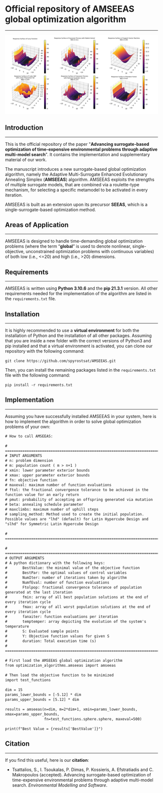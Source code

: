 # Official repository of AMSEEAS global optimization algorithm

___
![Multiple Surrogates Implementation](/pictures/Surrogates_Plots.png)

## Introduction
___
This is the official repository of the paper "**Advancing surrogate-based optimization of time-expensive environmental problems through adaptive multi-model search**". It contains the implementation and supplementary material of our work.

The manuscript introduces a new surrogate-based global optimization algorithm, namely the Adaptive Multi-Surrogate Enhanced Evolutionary Annealing Simplex (**AMSEEAS**) algorithm. AMSEEAS exploits the strengths of multiple surrogate models, that are combined via a roulette-type mechanism, for selecting a specific metamodel to be activated in every iteration.

AMSEEAS is built as an extension upon its precursor **SEEAS**, which is a single-surrogate-based optimization method.

## Areas of Application
___
AMSEEAS is designed to handle time-demanding global optimization problems (where the term “**global**” is
used to denote nonlinear, single-objective, unconstrained optimization problems with continuous variables)
of both low (i.e., <=20) and high (i.e., >20) dimensions.

## Requirements
___

AMSEEAS is written using **Python 3.10.6** and the **pip 21.3.1** version. All other
requirements needed for the implementation of the algorithm are listed in the `requirements.txt` file.

## Installation
___
It is highly recommended to use a **virtual environment** for both the installation of Python and the installation of all other
packages. Assuming that you are inside a new folder with the correct versions of Python3 and pip installed and that a virtual
environment is activated, you can clone our repository with the following command:

`git clone https://github.com/spyrostsat/AMSEEAS.git`

Then, you can install the remaining packages listed in the `requirements.txt` file with the following command:

`pip install -r requirements.txt`


## Implementation
___
Assuming you have successfully installed AMSEEAS in your system, here is how to implement the algorithm
in order to solve global optimization problems of your own:  

```
# How to call AMSEEAS:

# ====================================================================================================
# INPUT ARGUMENTS
# n: problem dimension
# m: population count ( m > n+1 )
# xmin: lower parameter exterior bounds
# xmax: upper parameter exterior bounds
# fn: objective function
# maxeval: maximum number of function evaluations
# ftol: the fractional convergence tolerance to be achieved in the function value for an early return
# pmut: probability of accepting an offspring generated via mutation
# beta: annealing schedule parameter
# maxclimbs: maximum number of uphill steps
# sampling_method: Method used to create the initial population. Possible values are "lhd" (default) for Latin Hypercube Design and "slhd" for Symmetric Latin Hypercube Design

# ====================================================================================================

# ====================================================================================================
# OUTPUT ARGUMENTS
# A python dictionary with the following keys:
#       BestValue: the minimal value of the objective function
#       BestPar: the optimal values of control variables
#       NumIter: number of iterations taken by algorithm
#       NumfEval: number of function evaluations
#       Ftolpop: fractional convergence tolerance of population generated at the last iteration
#       fmin: array of all best population solutions at the end of every iteration cycle
#       fmax: array of all worst population solutions at the end of every iteration cycle
#       fanaiter: function evaluations per iteration
#       temptemper: array depicting the evolution of the system's temperature
#       S: Evaluated sample points
#       Y: Objective function values for given S
#       duration: Total execution time (s)
# ====================================================================================================

# First load the AMSEEAS global optimization algorithm
from optimization_algorithms.amseeas import amseeas

# Then load the objective function to be minimized
import test_functions

dim = 15
params_lower_bounds = [-5.12] * dim
params_upper_bounds = [5.12] * dim

results = amseeas(n=dim, m=2*dim+1, xmin=params_lower_bounds, xmax=params_upper_bounds,
                  fn=test_functions.sphere.sphere, maxeval=500)

print(f"Best Value = {results['BestValue']}")
```

## Citation
___
If you find this useful, here is our **citation**:

* Tsattalios, S., I. Tsoukalas, P. Dimas, P. Kossieris, A. Efstratiadis and C. Makropoulos (accepted). Advancing surrogate-based optimization of time-expensive environmental problems through adaptive multi-model search. *Environmental Modelling and Software*.
